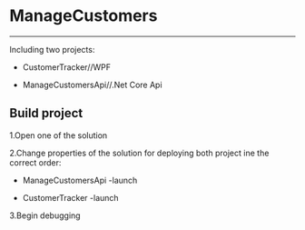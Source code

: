 # ManageCustomers
----------------------------
Including two projects:

- CustomerTracker//WPF

- ManageCustomersApi//.Net Core Api

Build project
----------------------------
1.Open one of the solution

2.Change properties of the solution for deploying both project ine the correct order:

  - ManageCustomersApi -launch
  
  - CustomerTracker -launch
  
3.Begin debugging
